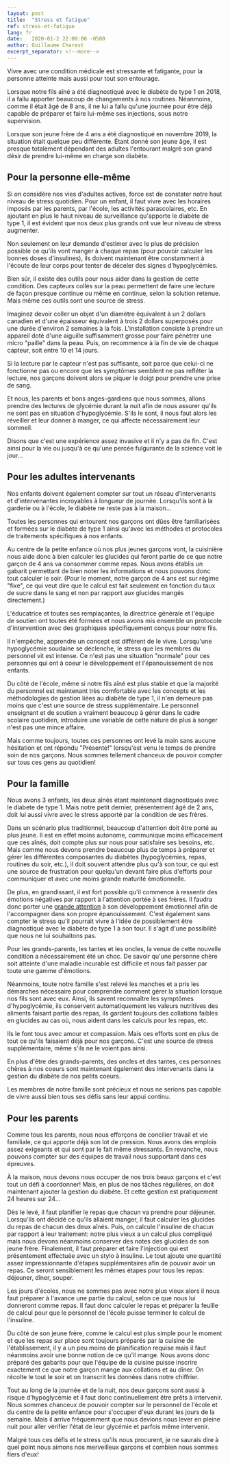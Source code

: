 ```yaml
---
layout: post
title:  "Stress et fatigue"
ref: stress-et-fatigue
lang: fr
date:   2020-01-2 22:00:00 -0500
author: Guillaume Charest
excerpt_separator: <!--more-->
---
```

Vivre avec une condition médicale est stressante et fatigante, pour la personne atteinte mais aussi pour tout son entourage.
<!--more-->
Lorsque notre fils aîné a été diagnostiqué avec le diabète de type 1 en 2018, il a fallu apporter beaucoup de changements à nos routines.
Néanmoins, comme il était âgé de 8 ans, il ne lui a fallu qu'une journée pour être déjà capable de préparer et faire lui-même ses injections, sous notre supervision.

Lorsque son jeune frère de 4 ans a été diagnostiqué en novembre 2019, la situation était quelque peu différente.
Étant donné son jeune âge, il est presque totalement dépendant des adultes l'entourant malgré son grand désir de prendre lui-même en charge son diabète.

## Pour la personne elle-même

Si on considère nos vies d'adultes actives, force est de constater notre haut niveau de stress quotidien.
Pour un enfant, il faut vivre avec les horaires imposés par les parents, par l'école, les activités parascolaires, etc.
En ajoutant en plus le haut niveau de surveillance qu'apporte le diabète de type 1, il est évident que nos deux plus grands ont vue leur niveau de stress augmenter.

Non seulement on leur demande d'estimer avec le plus de précision possible ce qu'ils vont manger à chaque repas (pour pouvoir calculer les bonnes doses d'insulines), ils doivent maintenant être constamment à l'écoute de leur corps pour tenter de déceler des signes d'hypoglycémies.

Bien sûr, il existe des outils pour nous aider dans la gestion de cette condition.
Des capteurs collés sur la peau permettent de faire une lecture de façon presque continue ou même en continue, selon la solution retenue.
Mais même ces outils sont une source de stress.

Imaginez devoir coller un objet d'un diamètre équivalent à un 2 dollars canadien et d'une épaisseur équivalent à trois 2 dollars superposés pour une durée d'environ 2 semaines à la fois.
L'installation consiste à prendre un appareil doté d'une aiguille suffisamment grosse pour faire pénétrer une micro "paille" dans la peau.
Puis, on recommence à la fin de vie de chaque capteur, soit entre 10 et 14 jours.

Si la lecture par le capteur n'est pas suffisante, soit parce que celui-ci ne fonctionne pas ou encore que les symptômes semblent ne pas refléter la lecture, nos garçons doivent alors se piquer le doigt pour prendre une prise de sang.

Et nous, les parents et bons anges-gardiens que nous sommes, allons prendre des lectures de glycémie durant la nuit afin de nous assurer qu'ils ne sont pas en situation d'hypoglycémie.
S'ils le sont, il nous faut alors les réveiller et leur donner à manger, ce qui affecte nécessairement leur sommeil.

Disons que c'est une expérience assez invasive et il n'y a pas de fin.
C'est ainsi pour la vie ou jusqu'à ce qu'une percée fulgurante de la science voit le jour...

## Pour les adultes intervenants

Nos enfants doivent également compter sur tout un réseau d'intervenants et d'intervenantes incroyables à longueur de journée.
Lorsqu'ils sont à la garderie ou à l'école, le diabète ne reste pas à la maison...

Toutes les personnes qui entourent nos garçons ont dûes être familiarisées et formées sur le diabète de type 1 ainsi qu'avec les méthodes et protocoles de traitements spécifiques à nos enfants.

Au centre de la petite enfance où nos plus jeunes garçons vont, la cuisinière nous aide donc à bien calculer les glucides qui feront partie de ce que notre garçon de 4 ans va consommer comme repas.
Nous avons établis un gabarit permettant de bien noter les informations et nous pouvons donc tout calculer le soir.
(Pour le moment, notre garçon de 4 ans est sur régime "fixe", ce qui veut dire que le calcul est fait seulement en fonction du taux de sucre dans le sang et non par rapport aux glucides mangés directement.)

L'éducatrice et toutes ses remplaçantes, la directrice générale et l'équipe de soutien ont toutes été formées et nous avons mis ensemble un protocole d'intervention avec des graphiques spécifiquement conçus pour notre fils.

Il n'empêche, apprendre un concept est différent de le vivre.
Lorsqu'une hypoglycémie soudaine se déclenche, le stress que les membres du personnel vit est intense.
Ce n'est pas une situation "normale" pour ces personnes qui ont à coeur le développement et l'épanouissement de nos enfants.

Du côté de l'école, même si notre fils aîné est plus stable et que la majorité du personnel est maintenant très comfortable avec les concepts et les méthodologies de gestion liées au diabète de type 1, il n'en demeure pas moins que c'est une source de stress supplémentaire.
Le personnel enseignant et de soutien a vraiment beaucoup à gérer dans le cadre scolaire quotidien, introduire une variable de cette nature de plus à songer n'est pas une mince affaire.

Mais comme toujours, toutes ces personnes ont levé la main sans aucune hésitation et ont répondu "Présente!" lorsqu'est venu le temps de prendre soin de nos garçons.
Nous sommes tellement chanceux de pouvoir compter sur tous ces gens au quotidien!

## Pour la famille

Nous avons 3 enfants, les deux aînés étant maintenant diagnostiqués avec le diabete de type 1.
Mais notre petit dernier, présentement âgé de 2 ans, doit lui aussi vivre avec le stress apporté par la condition de ses frères.

Dans un scénario plus traditionnel, beaucoup d'attention doit être porté au plus jeune.
Il est en effet moins autonome, communique moins efficacement que ces aînés, doit compte plus sur nous pour satisfaire ses besoins, etc.
Mais comme nous devons prendre beaucoup plus de temps à préparer et gérer les différentes composantes du diabètes (hypoglycémies, repas, routines du soir, etc.), il doit souvent attendre plus qu'à son tour, ce qui est une source de frustration pour quelqu'un devant faire plus d'efforts pour communiquer et avec une moins grande maturité émotionnelle.

De plus, en grandissant, il est fort possible qu'il commence à ressentir des émotions négatives par rapport à l'attention portée à ses frères.
Il faudra donc porter une [grande attention](http://www.contact.ulaval.ca/article_magazine/5-besoins-de-fratrie-dun-enfant-malade/) à son développement émotionnel afin de l'accompagner dans son propre épanouissement.
C'est également sans compter le stress qu'il pourrait vivre à l'idée de possiblement être diagnostiqué avec le diabète de type 1 à son tour.
Il s'agit d'une possibilité que nous ne lui souhaitons pas.

Pour les grands-parents, les tantes et les oncles, la venue de cette nouvelle condition a nécessairement été un choc.
De savoir qu'une personne chère soit atteinte d'une maladie incurable est difficile et nous fait passer par toute une gamme d'émotions.

Néanmoins, toute notre famille s'est relevé les manches et a pris les démarches nécessaire pour comprendre comment gérer la situation lorsque nos fils sont avec eux.
Ainsi, ils savent reconnaître les symptômes d'hypoglycémie, ils conservent automatiquement les valeurs nutritives des aliments faisant partie des repas, ils gardent toujours des collations faibles en glucides au cas où, nous aident dans les calculs pour les repas, etc.

Ils le font tous avec amour et compassion.
Mais ces efforts sont en plus de tout ce qu'ils faisaient déjà pour nos garçons.
C'est une source de stress supplémentaire, même s'ils ne le voient pas ainsi.

En plus d'être des grands-parents, des oncles et des tantes, ces personnes chères à nos coeurs sont maintenant également des intervenants dans la gestion du diabète de nos petits coeurs.

Les membres de notre famille sont précieux et nous ne serions pas capable de vivre aussi bien tous ses défis sans leur appui continu.

## Pour les parents

Comme tous les parents, nous nous efforçons de concilier travail et vie familiale, ce qui apporte déjà son lot de pression.
Nous avons des emplois assez exigeants et qui sont par le fait même stressants.
En revanche, nous pouvons compter sur des équipes de travail nous supportant dans ces épreuves.

À la maison, nous devons nous occuper de nos trois beaux garçons et c'est tout un défi à coordonner!
Mais, en plus de nos tâches régulières, on doit maintenant ajouter la gestion du diabète. Et cette gestion est pratiquement 24 heures sur 24...

Dès le levé, il faut planifier le repas que chacun va prendre pour déjeuner.
Lorsqu'ils ont décidé ce qu'ils allaient manger, il faut calculer les glucides du repas de chacun des deux aînés.
Puis, on calcule l'insuline de chacun par rapport à leur traitement: notre plus vieux a un calcul plus compliqué mais nous devons néanmoins conserver des notes des glucides de son jeune frère.
Finalement, il faut préparer et faire l'injection qui est présentement effectuée avec un stylo à insuline.
Le tout ajoute une quantité assez impressionnante d'étapes supplémentaires afin de pouvoir avoir un repas.
Ce seront sensiblement les mêmes étapes pour tous les repas: déjeuner, dîner, souper.

Les jours d'écoles, nous ne sommes pas avec notre plus vieux alors il nous faut préparer à l'avance une partie du calcul, selon ce que nous lui donneront comme repas.
Il faut donc calculer le repas et préparer la feuille de calcul pour que le personnel de l'école puisse terminer le calcul de l'insuline.

Du côté de son jeune frère, comme le calcul est plus simple pour le moment et que les repas sur place sont toujours préparés par la cuisine de l'établissement, il y a un peu moins de planification requise mais il faut néanmoins avoir une bonne notion de ce qu'il mange.
Nous avons donc préparé des gabarits pour que l'équipe de la cuisine puisse inscrire exactement ce que notre garçon mange aux collations et au dîner.
On récolte le tout le soir et on transcrit les données dans notre chiffrier.

Tout au long de la journée et de la nuit, nos deux garçons sont aussi à risque d'hypoglycémie et il faut donc continuellement être prêts à intervenir.
Nous sommes chanceux de pouvoir compter sur le personnel de l'école et du centre de la petite enfance pour s'occuper d'eux durant les jours de la semaine.
Mais il arrive fréquemment que nous devions nous lever en pleine nuit pour aller vérifier l'état de leur glycémie et parfois même intervenir.

Malgré tous ces défis et le stress qu'ils nous procurent, je ne saurais dire à quel point nous aimons nos merveilleux garçons et combien nous sommes fiers d'eux!
